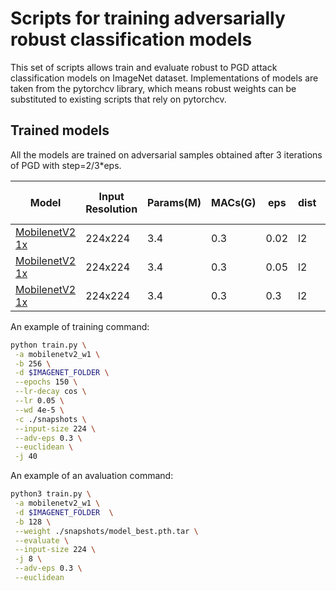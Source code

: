 # Scripts for training adversarially robust classification models

This set of scripts allows train and evaluate robust to PGD attack classification
models on ImageNet dataset. Implementations of models are taken from the pytorchcv library,
which means robust weights can be substituted to existing scripts that rely on pytorchcv.

## Trained models

All the models are trained on adversarial samples obtained after 3 iterations of PGD with step=2/3*eps.

Model            | Input Resolution | Params(M) | MACs(G) | eps | dist | Top-1 error | Top-5 error | Top-1 adv error | Top-5 adv error
---              |---               |---        |---      |---  |---   |---          |---          |---              |---
[MobilenetV2 1x](https://drive.google.com/file/d/1WCRjp9Q1oIuRpjmu9hLuE8uf9pLV2LMN/view?usp=sharing)   |224x224           | 3.4       | 0.3     | 0.02| l2   | 72.16       | 90.62       | 71.72           | 90.40
[MobilenetV2 1x](https://drive.google.com/file/d/1O82imwnSBfiaLRFs361jXWmgwkjWwYGv/view?usp=sharing)   |224x224           | 3.4       | 0.3     | 0.05| l2   | 72.12       | 90.34       | 71.11           | 89.84
[MobilenetV2 1x](https://drive.google.com/file/d/1Cz89u3J-0yrx8v8LGP98c4xQw3Dz5sfe/view?usp=sharing)   |224x224           | 3.4       | 0.3     | 0.3 | l2   | 71.38       | 89.8        | 68.79           | 88.50


An example of training command:
```bash
python train.py \
 -a mobilenetv2_w1 \
 -b 256 \
 -d $IMAGENET_FOLDER \
 --epochs 150 \
 --lr-decay cos \
 --lr 0.05 \
 --wd 4e-5 \
 -c ./snapshots \
 --input-size 224 \
 --adv-eps 0.3 \
 --euclidean \
 -j 40
```

An example of an avaluation command:
```bash
python3 train.py \
 -a mobilenetv2_w1 \
 -d $IMAGENET_FOLDER  \
 -b 128 \
 --weight ./snapshots/model_best.pth.tar \
 --evaluate \
 --input-size 224 \
 -j 8 \
 --adv-eps 0.3 \
 --euclidean
```

